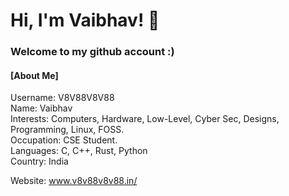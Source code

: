 <h1 >Hi, I'm Vaibhav! 👋</h1>
<h3 >Welcome to my github account :)</h3>
<h4>[About Me]</h4>
Username: V8V88V8V88<br>
Name: Vaibhav<br>
Interests: Computers, Hardware, Low-Level, Cyber Sec, Designs, Programming, Linux, FOSS.<br>
Occupation: CSE Student.<br>
Languages: C, C++, Rust, Python<br>
Country: India<br>

Website: www.v8v88v8v88.in/
<br>
